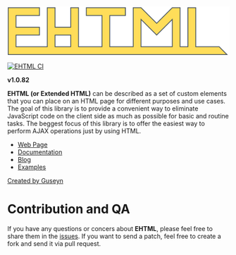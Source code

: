 <img src="https://raw.githubusercontent.com/Guseyn/logos/master/ehtml.svg?sanitize=true">

[![EHTML CI](https://github.com/Guseyn/EHTML/actions/workflows/ehtml.yml/badge.svg?branch=master)](https://github.com/Guseyn/EHTML/actions/workflows/ehtml.yml)

**v1.0.82**

**EHTML (or Extended HTML)** can be described as a set of custom elements that you can place on an HTML page for different purposes and use cases. The goal of this library is to provide a convenient way to eliminate JavaScript code on the client side as much as possible for basic and routine tasks. The beggest focus of this library is to offer the easiest way to perform AJAX operations just by using HTML.

- [Web Page](https://guseyn.github.io/ehtmlpage/)
- [Documentation](https://guseyn.github.io/ehtmlpage/html/documentation.html)
- [Blog](https://guseyn.github.io/ehtmlpage/html/blog.html)
- [Examples](https://guseyn.github.io/ehtmlpage/html/examples.html)

[Created by Guseyn](https://guseyn.com/html/about.html)

# Contribution and QA

If you have any questions or concers about **EHTML**, please feel free to share them in the [issues](https://github.com/Guseyn/EHTML/issues). If you want to send a patch, feel free to create a fork and send it via pull request.
